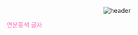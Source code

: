 <p align="center">
  <img src="https://capsule-render.vercel.app/api?type=waving&text=engelhyunji&color=f5d6db&text-color=8d5d76&height=100" alt="header" />
</p>


<font color="#FF69B4">연분홍색 글자</font>
